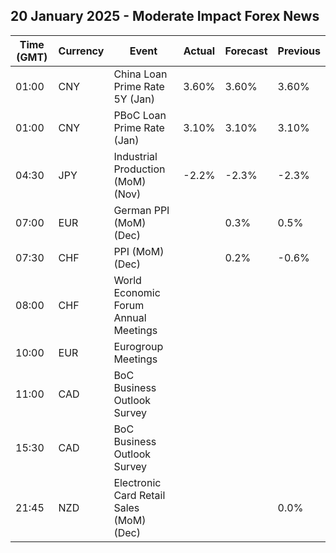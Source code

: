 ## 20 January 2025 - Moderate Impact Forex News

| Time (GMT) | Currency | Event | Actual | Forecast | Previous |
|------|----------|-------|--------|----------|----------|
| 01:00 | CNY | China Loan Prime Rate 5Y (Jan) | 3.60% | 3.60% | 3.60% |
| 01:00 | CNY | PBoC Loan Prime Rate (Jan) | 3.10% | 3.10% | 3.10% |
| 04:30 | JPY | Industrial Production (MoM) (Nov) | -2.2% | -2.3% | -2.3% |
| 07:00 | EUR | German PPI (MoM) (Dec) |  | 0.3% | 0.5% |
| 07:30 | CHF | PPI (MoM) (Dec) |  | 0.2% | -0.6% |
| 08:00 | CHF | World Economic Forum Annual Meetings |  |  |  |
| 10:00 | EUR | Eurogroup Meetings |  |  |  |
| 11:00 | CAD | BoC Business Outlook Survey |  |  |  |
| 15:30 | CAD | BoC Business Outlook Survey |  |  |  |
| 21:45 | NZD | Electronic Card Retail Sales (MoM) (Dec) |  |  | 0.0% |
